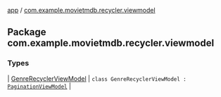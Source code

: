 [app](../index.md) / [com.example.movietmdb.recycler.viewmodel](./index.md)

## Package com.example.movietmdb.recycler.viewmodel

### Types

| [GenreRecyclerViewModel](-genre-recycler-view-model/index.md) | `class GenreRecyclerViewModel : `[`PaginationViewModel`](../com.example.movietmdb.view-model/-pagination-view-model/index.md) |

